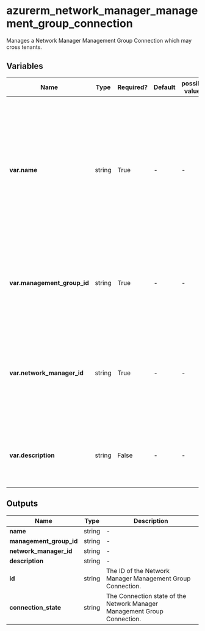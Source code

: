 # azurerm_network_manager_management_group_connection

Manages a Network Manager Management Group Connection which may cross tenants.

## Variables

| Name | Type | Required? | Default  | possible values | Description |
| ---- | ---- | --------- | -------- | ----------- | ----------- |
| **var.name** | string | True | -  |  -  | Specifies the name which should be used for this Network Manager Management Group Connection. Changing this forces a new Network Manager Management Group Connection to be created. | 
| **var.management_group_id** | string | True | -  |  -  | Specifies the ID of the target Management Group. Changing this forces a new resource to be created. | 
| **var.network_manager_id** | string | True | -  |  -  | Specifies the ID of the Network Manager which the Management Group is connected to. Changing this forces a new resource to be created. | 
| **var.description** | string | False | -  |  -  | A description of the Network Manager Management Group Connection. | 



## Outputs

| Name | Type | Description |
| ---- | ---- | --------- | 
| **name** | string  | - | 
| **management_group_id** | string  | - | 
| **network_manager_id** | string  | - | 
| **description** | string  | - | 
| **id** | string  | The ID of the Network Manager Management Group Connection. | 
| **connection_state** | string  | The Connection state of the Network Manager Management Group Connection. | 